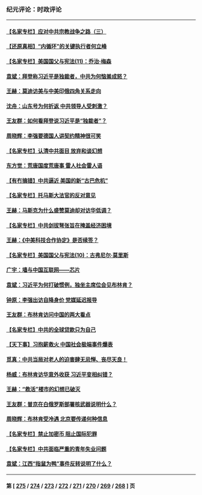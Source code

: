 ### 纪元评论：时政评论
---
#### [【名家专栏】应对中共宗教战争之路（三）](../../pages/nsc1025/n14010377.md) 
#### [【还原真相】“内循环”的关键执行者何立峰](../../pages/nsc1025/n14021571.md) 
#### [【名家专栏】美国国父与宪法(11)：乔治‧梅森](../../pages/nsc1025/n14020397.md) 
#### [袁斌：拜登称习近平是独裁者，中共为何恼羞成怒？](../../pages/nsc1025/n14021432.md) 
#### [王赫：莫迪访美与中美印俄四角关系走向](../../pages/nsc1025/n14021188.md) 
#### [沈舟：山东号为何折返 中共领导人受刺激？](../../pages/nsc1025/n14021293.md) 
#### [王友群：如何看拜登说习近平是“独裁者”？](../../pages/nsc1025/n14021118.md) 
#### [周晓辉：李强要德国人讲契约精神很可笑](../../pages/nsc1025/n14021099.md) 
#### [【名家专栏】认清中共面目 放弃和谈幻想](../../pages/nsc1025/n14020953.md) 
#### [东方觉：荒唐国度荒唐事 雷人社会雷人语](../../pages/nsc1025/n14020970.md) 
#### [【有冇搞错】中共逼近 美国的新“古巴危机”](../../pages/nsc1025/n14020883.md) 
#### [【名家专栏】托马斯大法官的反对意见](../../pages/nsc1025/n14020392.md) 
#### [王赫：马斯克为什么盛赞莫迪却对访华低调？](../../pages/nsc1025/n14020655.md) 
#### [【名家专栏】中共剑拔弩张旨在掩盖经济困境](../../pages/nsc1025/n14019668.md) 
#### [王赫：《中美科技合作协定》是否续签？](../../pages/nsc1025/n14020177.md) 
#### [【名家专栏】美国国父与宪法(10)：古弗尼尔‧莫里斯](../../pages/nsc1025/n14016751.md) 
#### [广宇：墙与中国互联网——芯片](../../pages/nsc1025/n14020146.md) 
#### [袁斌：习近平为何打破惯例，独坐主席位会见布林肯？](../../pages/nsc1025/n14020139.md) 
#### [钟原：李强出访自降身价 党媒延迟报导](../../pages/nsc1025/n14019881.md) 
#### [王友群：布林肯访问中国的两大看点](../../pages/nsc1025/n14019817.md) 
#### [【名家专栏】中共的全球贷款只为自己](../../pages/nsc1025/n14019658.md) 
#### [【天下事】习抱薪救火 中国社会极端事件爆表](../../pages/nsc1025/n14019743.md) 
#### [觅真：中共当局对老人的迫害肆无忌惮、丧尽天良！](../../pages/nsc1025/n14019533.md) 
#### [杨威：布林肯访华意外收获 习近平变相纠错？](../../pages/nsc1025/n14019311.md) 
#### [王赫：“救活”楼市的幻想已破灭](../../pages/nsc1025/n14019226.md) 
#### [王友群：普京在白俄罗斯部署核武器说明什么？](../../pages/nsc1025/n14019150.md) 
#### [周晓辉：布林肯受冷遇 北京要传递何种信息](../../pages/nsc1025/n14019137.md) 
#### [【名家专栏】禁止加密币 阻止国际犯罪](../../pages/nsc1025/n14018252.md) 
#### [【名家专栏】中共面临严重的青年失业问题](../../pages/nsc1025/n14018997.md) 
#### [袁斌：江西“指鼠为鸭”事件反转说明了什么？](../../pages/nsc1025/n14018752.md) 

---
#### 第 [ [275](./275.md) / [274](./274.md) / [273](./273.md) / [272](./272.md) / [271](./271.md) / [270](./270.md) / [269](./269.md) / [268](./268.md) ] 页
